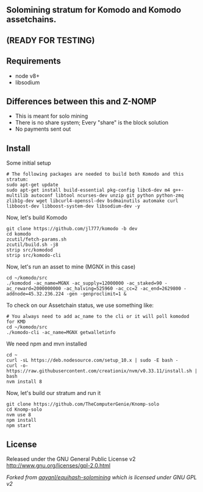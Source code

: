 ## Solomining stratum for Komodo and Komodo assetchains.
## (READY FOR TESTING)

Requirements
------------
* node v8+
* libsodium

Differences between this and Z-NOMP
------------
* This is meant for solo mining
* There is no share system; Every "share" is the block solution
* No payments sent out

Install
-------------
Some initial setup
```shell
# The following packages are needed to build both Komodo and this stratum:
sudo apt-get update
sudo apt-get install build-essential pkg-config libc6-dev m4 g++-multilib autoconf libtool ncurses-dev unzip git python python-zmq zlib1g-dev wget libcurl4-openssl-dev bsdmainutils automake curl libboost-dev libboost-system-dev libsodium-dev -y
```
Now, let's build Komodo
```shell
git clone https://github.com/jl777/komodo -b dev
cd komodo
zcutil/fetch-params.sh
zcutil/build.sh -j8
strip src/komodod
strip src/komodo-cli
```
 Now, let's run an asset to mine (MGNX in this case)
```shell
cd ~/komodo/src
./komodod -ac_name=MGNX -ac_supply=12000000 -ac_staked=90 -ac_reward=2000000000 -ac_halving=525960 -ac_cc=2 -ac_end=2629800 -addnode=45.32.236.224 -gen -genproclimit=1 &
```
To check on our Assetchain status, we use something like:
```shell
# You always need to add ac_name to the cli or it will poll komodod for KMD
cd ~/komodo/src
./komodo-cli -ac_name=MGNX getwalletinfo
```
 We need npm and mvn installed

```shell
cd ~
curl -sL https://deb.nodesource.com/setup_10.x | sudo -E bash -
curl -o- https://raw.githubusercontent.com/creationix/nvm/v0.33.11/install.sh | bash
nvm install 8
```
Now, let's build our stratum and run it
```shell
git clone https://github.com/TheComputerGenie/Knomp-solo
cd Knomp-solo
nvm use 8
npm install
npm start
```

License
-------
Released under the GNU General Public License v2
http://www.gnu.org/licenses/gpl-2.0.html

_Forked from [aayanl/equihash-solomining](https://github.com/aayanl/equihash-solomining) which is licensed under GNU GPL v2_
